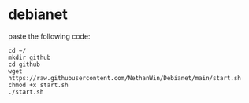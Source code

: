 # debianet
paste the following code:
```
cd ~/
mkdir github
cd github
wget https://raw.githubusercontent.com/NethanWin/Debianet/main/start.sh
chmod +x start.sh
./start.sh
```
